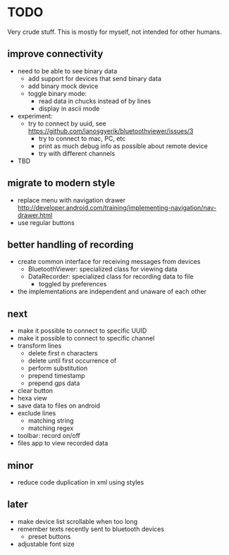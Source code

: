 TODO
====

Very crude stuff. This is mostly for myself, not intended for other humans.

improve connectivity
--------------------

- need to be able to see binary data
    - add support for devices that send binary data
    - add binary mock device
    - toggle binary mode:
        - read data in chucks instead of by lines
        - display in ascii mode
- experiment:
    - try to connect by uuid, see https://github.com/janosgyerik/bluetoothviewer/issues/3
        - try to connect to mac, PC, etc
        - print as much debug info as possible about remote device
        - try with different channels
- TBD

migrate to modern style
-----------------------

- replace menu with navigation drawer http://developer.android.com/training/implementing-navigation/nav-drawer.html
- use regular buttons

better handling of recording
----------------------------

- create common interface for receiving messages from devices
    - BluetoothViewer: specialized class for viewing data
    - DataRecorder: specialized class for recording data to file
        - toggled by preferences
- the implementations are independent and unaware of each other

next
----

- make it possible to connect to specific UUID
- make it possible to connect to specific channel
- transform lines
    - delete first n characters
    - delete until first occurrence of
    - perform substitution
    - prepend timestamp
    - prepend gps data
- clear button
- hexa view
- save data to files on android
- exclude lines
    - matching string
    - matching regex
- toolbar: record on/off
- files app to view recorded data

minor
-----

- reduce code duplication in xml using styles

later
-----

- make device list scrollable when too long
- remember texts recently sent to bluetooth devices
    - preset buttons
- adjustable font size
